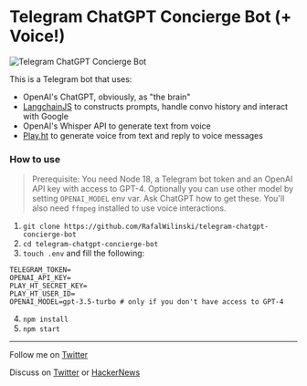 # Telegram ChatGPT Concierge Bot (+ Voice!)

![Telegram ChatGPT Concierge Bot](./img/demo.png)

This is a Telegram bot that uses:

- OpenAI's ChatGPT, obviously, as "the brain"
- [LangchainJS](https://github.com/hwchase17/langchainjs) to constructs prompts, handle convo history and interact with Google
- OpenAI's Whisper API to generate text from voice
- [Play.ht](https://play.ht) to generate voice from text and reply to voice messages

### How to use

> Prerequisite: You need Node 18, a Telegram bot token and an OpenAI API key with access to GPT-4. Optionally you can use other model by setting `OPENAI_MODEL` env var. Ask ChatGPT how to get these. You'll also need `ffmpeg` installed to use voice interactions.

1. `git clone https://github.com/RafalWilinski/telegram-chatgpt-concierge-bot`
2. `cd telegram-chatgpt-concierge-bot`
3. `touch .env` and fill the following:

```
TELEGRAM_TOKEN=
OPENAI_API_KEY=
PLAY_HT_SECRET_KEY=
PLAY_HT_USER_ID=
OPENAI_MODEL=gpt-3.5-turbo # only if you don't have access to GPT-4
```

4. `npm install`
5. `npm start`

---

Follow me on [Twitter](https://twitter.com/RafalWilinski)

Discuss on [Twitter](https://twitter.com/rafalwilinski/status/1645123663514009601) or [HackerNews](https://news.ycombinator.com/item?id=35510516)
